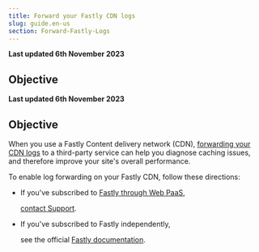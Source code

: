 ```yaml
---
title: Forward your Fastly CDN logs
slug: guide.en-us
section: Forward-Fastly-Logs
---
```


**Last updated 6th November 2023**



## Objective  

**Last updated 6th November 2023**



## Objective  

When you use a Fastly Content delivery network (CDN),
[forwarding your CDN logs](https://docs.fastly.com/en/guides/about-fastlys-realtime-log-streaming-features) to a third-party service
can help you diagnose caching issues,
and therefore improve your site's overall performance.

To enable log forwarding on your Fastly CDN,
follow these directions:

- If you've subscribed to [Fastly through Web PaaS](../../domains/cdn/managed-fastly.md),


  [contact Support](https://console.platform.sh/-/users/~/tickets/open).

- If you've subscribed to Fastly independently,


  see the official [Fastly documentation](https://developer.fastly.com/reference/api/logging/).

